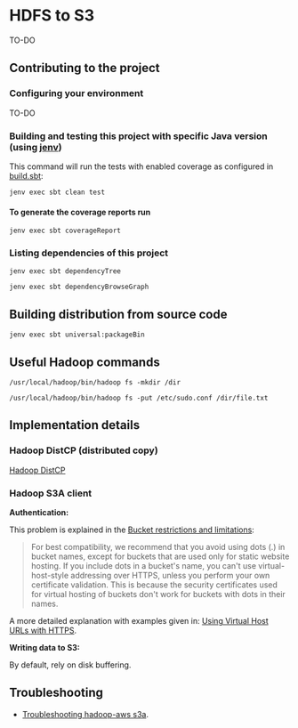 # HDFS to S3

TO-DO

## Contributing to the project

### Configuring your environment

TO-DO

### Building and testing this project with specific Java version (using [jenv](https://www.jenv.be/))

This command will run the tests with enabled coverage as configured in [build.sbt](build.sbt):

```shell script
jenv exec sbt clean test
```

#### To generate the coverage reports run

```shell script
jenv exec sbt coverageReport
```

### Listing dependencies of this project

```shell script
jenv exec sbt dependencyTree
```

```shell script
jenv exec sbt dependencyBrowseGraph
```

## Building distribution from source code

```shell script
jenv exec sbt universal:packageBin
```

## Useful Hadoop commands

```shell script
/usr/local/hadoop/bin/hadoop fs -mkdir /dir
```

```shell script
/usr/local/hadoop/bin/hadoop fs -put /etc/sudo.conf /dir/file.txt
```

## Implementation details

### Hadoop DistCP (distributed copy)

[Hadoop DistCP](https://hadoop.apache.org/docs/current/hadoop-distcp/DistCp.html)

### Hadoop S3A client

__Authentication:__

This problem is explained in the [Bucket restrictions and limitations](https://docs.aws.amazon.com/AmazonS3/latest/dev/BucketRestrictions.html):

> For best compatibility, we recommend that you avoid using dots (.) in bucket names, except for buckets that are used only for static website hosting. If you include dots in a bucket's name, you can't use virtual-host-style addressing over HTTPS, unless you perform your own certificate validation. This is because the security certificates used for virtual hosting of buckets don't work for buckets with dots in their names.

A more detailed explanation with examples given in: [Using Virtual Host URLs with HTTPS](https://shlomoswidler.com/2009/08/18/amazon-s3-gotcha-using-virtual-host/).

__Writing data to S3:__

By default, rely on disk buffering.

## Troubleshooting

* [Troubleshooting hadoop-aws s3a](https://hadoop.apache.org/docs/current/hadoop-aws/tools/hadoop-aws/troubleshooting_s3a.html).

